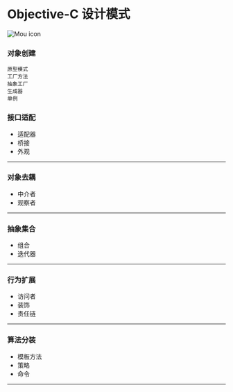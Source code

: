 # Objective-C 设计模式
![Mou icon](http://a1.jikexueyuan.com/home/201601/29/7c2e/56ab1968879d8.jpg)
### 对象创建
    原型模式
    工厂方法
    抽象工厂
    生成器	
    单例
### 接口适配
* 适配器
* 桥接
* 外观

---
### 对象去耦
* 中介者
* 观察者

---
### 抽象集合
* 组合
* 迭代器

---
### 行为扩展
* 访问者
* 装饰
* 责任链

---
### 算法分装
* 模板方法
* 策略
* 命令

---